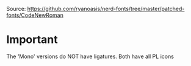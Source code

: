 Source: https://github.com/ryanoasis/nerd-fonts/tree/master/patched-fonts/CodeNewRoman

# Important
The 'Mono' versions do NOT have ligatures. Both have all PL icons